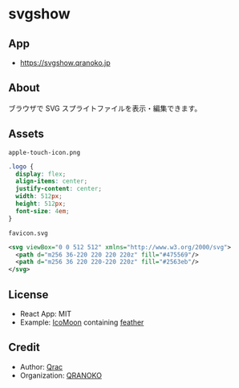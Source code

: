# svgshow

## App

- https://svgshow.qranoko.jp

## About

ブラウザで SVG スプライトファイルを表示・編集できます。

## Assets

`apple-touch-icon.png`

```css
.logo {
  display: flex;
  align-items: center;
  justify-content: center;
  width: 512px;
  height: 512px;
  font-size: 4em;
}
```

`favicon.svg`

```xml
<svg viewBox="0 0 512 512" xmlns="http://www.w3.org/2000/svg">
  <path d="m256 36-220 220 220 220z" fill="#475569"/>
  <path d="m256 36 220 220-220 220z" fill="#2563eb"/>
</svg>
```

## License

- React App: MIT
- Example: [IcoMoon](https://icomoon.io/) containing [feather](https://github.com/feathericons/feather)

## Credit

- Author: [Qrac](https://qrac.jp)
- Organization: [QRANOKO](https://qranoko.jp)
